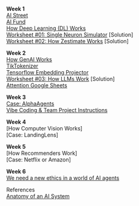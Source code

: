 <b>Week 1</b>  
[AI Street](https://www.ai-street.co/)  
[AI Fund](https://aifund.ai/)  
[How Deep Learning (DL) Works](https://www.dropbox.com/scl/fi/xg6mbc2yt2a18timvdrx4/EHUB-AI-by-Chung-2025-How-AI-Works.pptx?rlkey=m8aou9f741qi4q4b8fu2m0kbg&dl=0)  
[Worksheet #01: Single Neuron Simulator](https://docs.google.com/document/d/1VUxvhrI8i_2mxxIqB9e4Y2RZPk69Id76yiddq302e8U/edit?usp=drive_link) [Solution]  
[Worksheet #02: How Zestimate Works](https://docs.google.com/document/d/1VsJqBAyiVG5nDBkZNhB4CE8wRcbfCE61Xgf00_AC5EQ/edit?usp=drive_link) [Solution]  

<b>Week 2</b>  
[How GenAI Works](https://www.dropbox.com/scl/fi/l7cok2snp9s5ukzmy3fmv/EHUB-AI-by-Chung-2025-How-GenAI-Works.pptx?rlkey=mn68ljymfxdxvgoweapou1ojq&dl=0)  
[TikTokenizer](https://tiktokenizer.vercel.app/)  
[Tensorflow Embedding Projector](https://projector.tensorflow.org/)  
[Worksheet #03: How LLMs Work](https://docs.google.com/document/d/1nZAcStoLL7KAxbgppmm-m-NumVZNzxjTjKLmvQPU4as/edit?usp=drive_link) [Solution]  
[Attention Google Sheets](https://tinyurl.com/4h5wvucu)  

<b>Week 3</b>  
[Case: AlphaAgents](https://arxiv.org/pdf/2508.11152)  
[Vibe Coding & Team Project Instructions](https://docs.google.com/presentation/d/1Y8hoK1MePy468Yz6gJhMHbs4MJ4RkKKPcSySzhEjdnw/edit?usp=sharing)  

<b>Week 4</b>  
[How Computer Vision Works]  
[Case: LandingLens]  

<b>Week 5</b>  
[How Recommenders Work]  
[Case: Netflix or Amazon]  

<b>Week 6</b>  
[We need a new ethics in a world of AI agents](https://www.nature.com/articles/d41586-025-02454-5)  

References  
[Anatomy of an AI System](https://anatomyof.ai/)  
